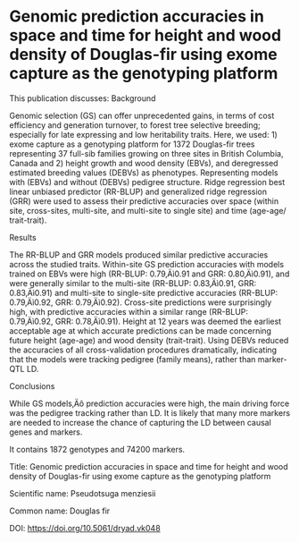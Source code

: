 # Genomic prediction accuracies in space and time for height and wood density of Douglas-fir using exome capture as the genotyping platform

This publication discusses: Background

Genomic selection (GS) can offer unprecedented gains, in terms of cost efficiency and generation turnover, to forest tree selective breeding; especially for late expressing and low heritability traits. Here, we used: 1) exome capture as a genotyping platform for 1372 Douglas-fir trees representing 37 full-sib families growing on three sites in British Columbia, Canada and 2) height growth and wood density (EBVs), and deregressed estimated breeding values (DEBVs) as phenotypes. Representing models with (EBVs) and without (DEBVs) pedigree structure. Ridge regression best linear unbiased predictor (RR-BLUP) and generalized ridge regression (GRR) were used to assess their predictive accuracies over space (within site, cross-sites, multi-site, and multi-site to single site) and time (age-age/ trait-trait).



Results

The RR-BLUP and GRR models produced similar predictive accuracies across the studied traits. Within-site GS prediction accuracies with models trained on EBVs were high (RR-BLUP: 0.79‚Äì0.91 and GRR: 0.80‚Äì0.91), and were generally similar to the multi-site (RR-BLUP: 0.83‚Äì0.91, GRR: 0.83‚Äì0.91) and multi-site to single-site predictive accuracies (RR-BLUP: 0.79‚Äì0.92, GRR: 0.79‚Äì0.92). Cross-site predictions were surprisingly high, with predictive accuracies within a similar range (RR-BLUP: 0.79‚Äì0.92, GRR: 0.78‚Äì0.91). Height at 12 years was deemed the earliest acceptable age at which accurate predictions can be made concerning future height (age-age) and wood density (trait-trait). Using DEBVs reduced the accuracies of all cross-validation procedures dramatically, indicating that the models were tracking pedigree (family means), rather than marker-QTL LD.



Conclusions

While GS models‚Äô prediction accuracies were high, the main driving force was the pedigree tracking rather than LD. It is likely that many more markers are needed to increase the chance of capturing the LD between causal genes and markers.

It contains 1872 genotypes and 74200 markers.

Title: Genomic prediction accuracies in space and time for height and wood density of Douglas-fir using exome capture as the genotyping platform

Scientific name: Pseudotsuga menziesii

Common name: Douglas fir

DOI: https://doi.org/10.5061/dryad.vk048


